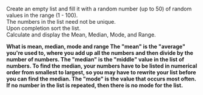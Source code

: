 Create an empty list and fill it with a random number (up to 50) of random values in the range (1 - 100).<br>
The numbers in the list need not be unique.<br>
Upon completion sort the list.<br>
Calculate and display the Mean, Median, Mode, and Range.<br>

<b>What is mean, median, mode and range<b>
The "mean" is the "average" you're used to, where you add up all the numbers and then divide by the number of numbers. The "median" is the "middle" value in the list of numbers. To find the median, your numbers have to be listed in numerical order from smallest to largest, so you may have to rewrite your list before you can find the median. The "mode" is the value that occurs most often. If no number in the list is repeated, then there is no mode for the list.
  
